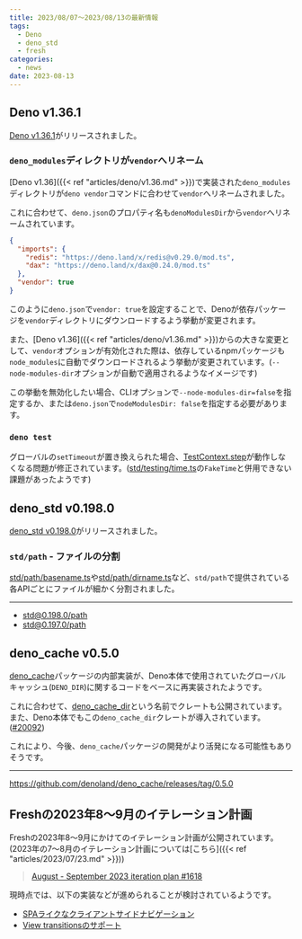 ```yaml
---
title: 2023/08/07〜2023/08/13の最新情報
tags:
  - Deno
  - deno_std
  - fresh
categories:
  - news
date: 2023-08-13
---
```


## Deno v1.36.1

[Deno v1.36.1](https://github.com/denoland/deno/releases/tag/v1.36.1)がリリースされました。

### `deno_modules`ディレクトリが`vendor`へリネーム

[Deno v1.36]({{< ref "articles/deno/v1.36.md" >}})で実装された`deno_modules`ディレクトリが`deno vendor`コマンドに合わせて`vendor`へリネームされました。

これに合わせて、`deno.json`のプロパティ名も`denoModulesDir`から`vendor`へリネームされています。
            
```json
{
  "imports": {
    "redis": "https://deno.land/x/redis@v0.29.0/mod.ts",
    "dax": "https://deno.land/x/dax@0.24.0/mod.ts"
  },
  "vendor": true
}
```
            
このように`deno.json`で`vendor: true`を設定することで、Denoが依存パッケージを`vendor`ディレクトリにダウンロードするよう挙動が変更されます。

また、[Deno v1.36]({{< ref "articles/deno/v1.36.md" >}})からの大きな変更として、`vendor`オプションが有効化された際は、依存しているnpmパッケージも`node_modules`に自動でダウンロードされるよう挙動が変更されています。(`--node-modules-dir`オプションが自動で適用されるようなイメージです)

この挙動を無効化したい場合、CLIオプションで`--node-modules-dir=false`を指定するか、または`deno.json`で`nodeModulesDir: false`を指定する必要があります。

### `deno test`

グローバルの`setTimeout`が置き換えられた場合、[TestContext.step](https://deno.land/api@v1.36.1?s=Deno.TestContext)が動作しなくなる問題が修正されています。([std/testing/time.ts](https://deno.land/std@0.198.0/testing/time.ts)の`FakeTime`と併用できない課題があったようです)

## deno_std v0.198.0

[deno_std v0.198.0](https://github.com/denoland/deno_std/releases/tag/0.198.0)がリリースされました。

### `std/path` - ファイルの分割

[std/path/basename.ts](https://deno.land/std@0.198.0/path/basename.ts)や[std/path/dirname.ts](https://deno.land/std@0.198.0/path/dirname.ts)など、`std/path`で提供されている各APIごとにファイルが細かく分割されました。

---

- [std@0.198.0/path](https://deno.land/std@0.198.0/path/mod.ts)
- [std@0.197.0/path](https://deno.land/std@0.197.0/path/mod.ts)

## deno_cache v0.5.0

[deno_cache](https://github.com/denoland/deno_cache)パッケージの内部実装が、Deno本体で使用されていたグローバルキャッシュ(`DENO_DIR`)に関するコードをベースに再実装されたようです。

これに合わせて、[deno_cache_dir](https://crates.io/crates/deno_cache_dir)という名前でクレートも公開されています。
また、Deno本体でもこの`deno_cache_dir`クレートが導入されています。([#20092](https://github.com/denoland/deno/pull/20092))

これにより、今後、`deno_cache`パッケージの開発がより活発になる可能性もありそうです。

---

https://github.com/denoland/deno_cache/releases/tag/0.5.0

## Freshの2023年8〜9月のイテレーション計画

Freshの2023年8〜9月にかけてのイテレーション計画が公開されています。(2023年の7〜8月のイテレーション計画については[こちら]({{< ref "articles/2023/07/23.md" >}}))

> [August - September 2023 iteration plan #1618](https://github.com/denoland/fresh/issues/1618)

現時点では、以下の実装などが進められることが検討されているようです。

- [SPAライクなクライアントサイドナビゲーション](https://github.com/denoland/fresh/issues/1609)
- [View transitionsのサポート](https://github.com/denoland/fresh/pull/1532)
